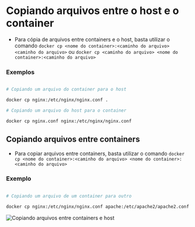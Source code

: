 # Copiando arquivos entre o host e o container

- Para cópia de arquivos entre containers e o host, basta utilizar o comando `docker cp <nome do container>:<caminho do arquivo> <caminho do arquivo>` ou `docker cp <caminho do arquivo> <nome do container>:<caminho do arquivo>`

### Exemplos

```sh

# Copiando um arquivo do container para o host

docker cp nginx:/etc/nginx/nginx.conf .

# Copiando um arquivo do host para o container

docker cp nginx.conf nginx:/etc/nginx/nginx.conf

```

## Copiando arquivos entre containers

- Para copiar arquivos entre containers, basta utilizar o comando `docker cp <nome do container>:<caminho do arquivo> <nome do container>:<caminho do arquivo>`

### Exemplo

```sh

# Copiando um arquivo de um container para outro

docker cp nginx:/etc/nginx/nginx.conf apache:/etc/apache2/apache2.conf

```

![Copiando arquivos entre containers e host](/Imagens/3%20-%20Criando%20Imagens%20e%20Avançando%20Em%20Containers/docker%20cp.jpg)